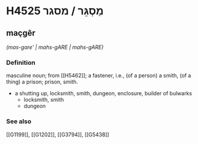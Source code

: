 # H4525 מַסְגֵּר / מסגר

## maçgêr

_(mas-gare' | mahs-ɡARE | mahs-ɡARE)_

### Definition

masculine noun; from [[H5462]]; a fastener, i.e., (of a person) a smith, (of a thing) a prison; prison, smith.

- a shutting up, locksmith, smith, dungeon, enclosure, builder of bulwarks
    - locksmith, smith
    - dungeon
### See also

[[G1199]], [[G1202]], [[G3794]], [[G5438]]

